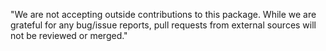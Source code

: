 "We are not accepting outside contributions to this package.  While we are grateful for any bug/issue reports, pull requests from external sources will not be reviewed or merged."
